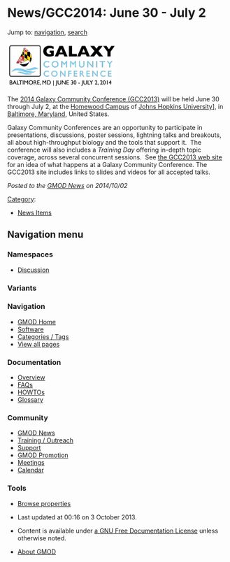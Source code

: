 



<span id="top"></span>




# <span dir="auto">News/GCC2014: June 30 - July 2</span>






Jump to: [navigation](#mw-navigation), [search](#p-search)




<a href="http://wiki.galaxyproject.org/Events/GCC2014" rel="nofollow"
title="2014 Galaxy Community Conference"><img
src="https://raw.githubusercontent.com/GMOD/gmod.github.io/main/mediawiki/images/thumb/a/a4/GCC2014Logo.png/250px-GCC2014Logo.png"
srcset="https://raw.githubusercontent.com/GMOD/gmod.github.io/main/mediawiki/images/thumb/a/a4/GCC2014Logo.png/375px-GCC2014Logo.png 1.5x, https://raw.githubusercontent.com/GMOD/gmod.github.io/main/mediawiki/images/thumb/a/a4/GCC2014Logo.png/500px-GCC2014Logo.png 2x"
width="250" height="105" alt="2014 Galaxy Community Conference" /></a>



The <a href="http://wiki.galaxyproject.org/Events/GCC2014"
class="external text" rel="nofollow">2014 Galaxy Community Conference
(GCC2013)</a> will be held June 30 through July 2, at the <a
href="http://webapps.jhu.edu/jhuniverse/information_about_hopkins/campuses/homewood_campus/"
class="external text" rel="nofollow">Homewood Campus</a> of
<a href="http://jhu.edu" class="external text" rel="nofollow">Johns
Hopkins University</a>\], in
<a href="http://visitors.baltimorecity.gov/" class="external text"
rel="nofollow">Baltimore, Maryland</a>, United States.

Galaxy Community Conferences are an opportunity to participate in
presentations, discussions, poster sessions, lightning talks and
breakouts, all about high-throughput biology and the tools that support
it.  The conference will also includes a *Training Day* offering
in-depth topic coverage, across several concurrent sessions.  See
<a href="http://wiki.galaxyproject.org/Events/GCC201"
class="external text" rel="nofollow">the GCC2013 web site</a> for an
idea of what happens at a Galaxy Community Conference. The GCC2013 site
includes links to slides and videos for all accepted talks.

  



*Posted to the [GMOD News](../GMOD_News "GMOD News") on 2014/10/02*






[Category](../Special%3ACategories "Special%3ACategories"):

- [News Items](../Category%3ANews_Items "Category%3ANews Items")






## Navigation menu



### Namespaces


- <span id="ca-talk"><a
  href="http://gmod.org/mediawiki/index.php?title=Talk:News/GCC2014%3A_June_30_-_July_2&amp;action=edit&amp;redlink=1"
  accesskey="t"
  title="Discussion about the content page [t]">Discussion</a></span>


### 

### Variants[](#)








<a href="../Main_Page"
style="background-image: url(../../images/GMOD-cogs.png);"
title="Visit the main page"></a>


### Navigation



- <span id="n-GMOD-Home">[GMOD Home](../Main_Page)</span>
- <span id="n-Software">[Software](../GMOD_Components)</span>
- <span id="n-Categories-.2F-Tags">[Categories /
  Tags](../Categories)</span>
- <span id="n-View-all-pages">[View all
  pages](../Special:AllPages)</span>




### Documentation



- <span id="n-Overview">[Overview](../Overview)</span>
- <span id="n-FAQs">[FAQs](../Category%3AFAQ)</span>
- <span id="n-HOWTOs">[HOWTOs](../Category%3AHOWTO)</span>
- <span id="n-Glossary">[Glossary](../Glossary)</span>




### Community



- <span id="n-GMOD-News">[GMOD News](../GMOD_News)</span>
- <span id="n-Training-.2F-Outreach">[Training /
  Outreach](../Training_and_Outreach)</span>
- <span id="n-Support">[Support](../Support)</span>
- <span id="n-GMOD-Promotion">[GMOD Promotion](../GMOD_Promotion)</span>
- <span id="n-Meetings">[Meetings](../Meetings)</span>
- <span id="n-Calendar">[Calendar](../Calendar)</span>




### Tools

- <span id="t-smwbrowselink"><a href="../Special%3ABrowse/News-2FGCC2014%3A_June_30_-2D_July_2"
  rel="smw-browse">Browse properties</a></span>



- <span id="footer-info-lastmod">Last updated at 00:16 on 3 October
  2013.</span>
<!-- - <span id="footer-info-viewcount">12,225 page views.</span> -->
- <span id="footer-info-copyright">Content is available under
  <a href="http://www.gnu.org/licenses/fdl-1.3.html" class="external"
  rel="nofollow">a GNU Free Documentation License</a> unless otherwise
  noted.</span>

<!-- -->

- <span id="footer-places-about">[About
  GMOD](../GMOD%3AAbout "GMOD%3AAbout")</span>

<!-- -->




